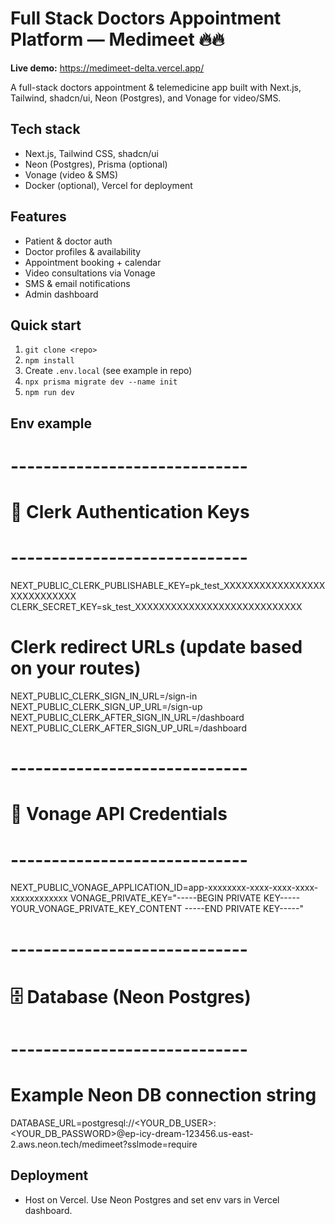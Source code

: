 # Full Stack Doctors Appointment Platform — Medimeet 🔥🔥

**Live demo:** https://medimeet-delta.vercel.app/

A full-stack doctors appointment & telemedicine app built with Next.js, Tailwind, shadcn/ui, Neon (Postgres), and Vonage for video/SMS.

## Tech stack
- Next.js, Tailwind CSS, shadcn/ui
- Neon (Postgres), Prisma (optional)
- Vonage (video & SMS)
- Docker (optional), Vercel for deployment

## Features
- Patient & doctor auth
- Doctor profiles & availability
- Appointment booking + calendar
- Video consultations via Vonage
- SMS & email notifications
- Admin dashboard

## Quick start
1. `git clone <repo>`
2. `npm install`
3. Create `.env.local` (see example in repo)
4. `npx prisma migrate dev --name init`
5. `npm run dev`

## Env example
# -----------------------------
# 🔐 Clerk Authentication Keys
# -----------------------------
NEXT_PUBLIC_CLERK_PUBLISHABLE_KEY=pk_test_XXXXXXXXXXXXXXXXXXXXXXXXXXXX
CLERK_SECRET_KEY=sk_test_XXXXXXXXXXXXXXXXXXXXXXXXXXXX

# Clerk redirect URLs (update based on your routes)
NEXT_PUBLIC_CLERK_SIGN_IN_URL=/sign-in
NEXT_PUBLIC_CLERK_SIGN_UP_URL=/sign-up
NEXT_PUBLIC_CLERK_AFTER_SIGN_IN_URL=/dashboard
NEXT_PUBLIC_CLERK_AFTER_SIGN_UP_URL=/dashboard


# -----------------------------
# 🎥 Vonage API Credentials
# -----------------------------
NEXT_PUBLIC_VONAGE_APPLICATION_ID=app-xxxxxxxx-xxxx-xxxx-xxxx-xxxxxxxxxxxx
VONAGE_PRIVATE_KEY="-----BEGIN PRIVATE KEY-----
YOUR_VONAGE_PRIVATE_KEY_CONTENT
-----END PRIVATE KEY-----"


# -----------------------------
# 🗄️ Database (Neon Postgres)
# -----------------------------
# Example Neon DB connection string
DATABASE_URL=postgresql://<YOUR_DB_USER>:<YOUR_DB_PASSWORD>@ep-icy-dream-123456.us-east-2.aws.neon.tech/medimeet?sslmode=require

## Deployment
- Host on Vercel. Use Neon Postgres and set env vars in Vercel dashboard.
